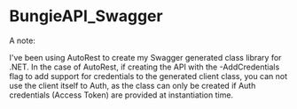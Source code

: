# BungieAPI_Swagger

A note:

I've been using AutoRest to create my Swagger generated class library for .NET. In the case of AutoRest, if creating the API with the -AddCredentials flag to add support for credentials to the generated client class, you can not use the client itself to Auth, as the class can only be created if Auth credentials (Access Token) are provided at instantiation time.
